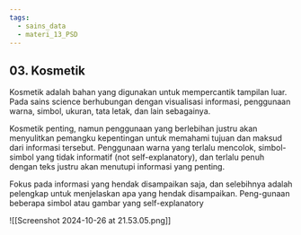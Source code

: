```yaml
---
tags:
  - sains_data
  - materi_13_PSD
---
```

## 03. Kosmetik

Kosmetik adalah bahan yang digunakan untuk mempercantik tampilan luar. Pada sains science berhubungan dengan visualisasi informasi, penggunaan warna, simbol, ukuran, tata letak, dan lain sebagainya.

Kosmetik penting, namun penggunaan yang berlebihan justru akan menyulitkan pemangku kepentingan untuk memahami tujuan dan maksud dari informasi tersebut. Penggunaan warna yang terlalu mencolok, simbol-simbol yang tidak informatif (not self-explanatory), dan terlalu penuh dengan teks justru akan menutupi informasi yang penting.

Fokus pada informasi yang hendak disampaikan saja, dan selebihnya adalah pelengkap untuk menjelaskan apa yang hendak disampaikan. Peng-gunaan beberapa simbol atau gambar yang self-explanatory

![[Screenshot 2024-10-26 at 21.53.05.png]]

